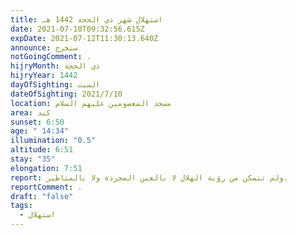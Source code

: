 ```yaml
---
title: استهلال شهر ذي الحجة 1442 هـ
date: 2021-07-10T09:32:56.615Z
expDate: 2021-07-12T11:30:13.640Z
announce: ستخرج
notGoingComment: .
hijryMonth: ذي الحجة
hijryYear: 1442
dayOfSighting: السبت
dateOfSighting: 2021/7/10
location: مسجد المعصومين عليهم السلام
area: كبد
sunset: 6:50
age: " 14:34"
illumination: "0.5"
altitude: 6:51
stay: "35"
elongation: 7:51
report: ولم تتمكن من رؤية الهلال لا بالعين المجردة ولا بالمناظير.
reportComment: .
draft: "false"
tags:
  - استهلال
---
```


